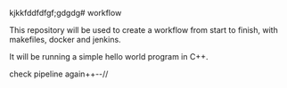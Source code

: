 kjkkfddfdfgf;gdgdg# workflow

This repository will be used to create a workflow from start to finish, with makefiles, docker and jenkins.

It will be running a simple hello world program in C++.

check pipeline again++--//